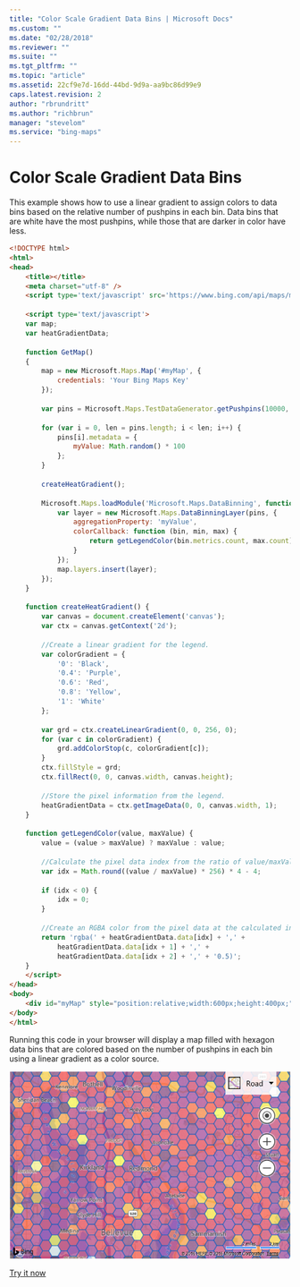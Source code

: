 ```yaml
---
title: "Color Scale Gradient Data Bins | Microsoft Docs"
ms.custom: ""
ms.date: "02/28/2018"
ms.reviewer: ""
ms.suite: ""
ms.tgt_pltfrm: ""
ms.topic: "article"
ms.assetid: 22cf9e7d-16dd-44bd-9d9a-aa9bc86d99e9
caps.latest.revision: 2
author: "rbrundritt"
ms.author: "richbrun"
manager: "stevelom"
ms.service: "bing-maps"
---
```


# Color Scale Gradient Data Bins

This example shows how to use a linear gradient to assign colors to data bins based on the relative number of pushpins in each bin. Data bins that are white have the most pushpins, while those that are darker in color have less.

```html
<!DOCTYPE html>
<html>
<head>
    <title></title>
    <meta charset="utf-8" />
    <script type='text/javascript' src='https://www.bing.com/api/maps/mapcontrol?callback=GetMap' async defer></script>

    <script type='text/javascript'>
    var map;
    var heatGradientData;

    function GetMap()
    {
        map = new Microsoft.Maps.Map('#myMap', {
            credentials: 'Your Bing Maps Key'
        });

        var pins = Microsoft.Maps.TestDataGenerator.getPushpins(10000, map.getBounds());

        for (var i = 0, len = pins.length; i < len; i++) {
            pins[i].metadata = {
                myValue: Math.random() * 100
            };
        }

        createHeatGradient();

        Microsoft.Maps.loadModule('Microsoft.Maps.DataBinning', function () {
            var layer = new Microsoft.Maps.DataBinningLayer(pins, {
                aggregationProperty: 'myValue',
                colorCallback: function (bin, min, max) {
                    return getLegendColor(bin.metrics.count, max.count);
                }
            });
            map.layers.insert(layer);
        });
    }

    function createHeatGradient() {
        var canvas = document.createElement('canvas');
        var ctx = canvas.getContext('2d');

        //Create a linear gradient for the legend. 
        var colorGradient = {
            '0': 'Black',
            '0.4': 'Purple',
            '0.6': 'Red',
            '0.8': 'Yellow',
            '1': 'White'
        };

        var grd = ctx.createLinearGradient(0, 0, 256, 0);
        for (var c in colorGradient) {
            grd.addColorStop(c, colorGradient[c]);
        }
        ctx.fillStyle = grd;
        ctx.fillRect(0, 0, canvas.width, canvas.height);

        //Store the pixel information from the legend.
        heatGradientData = ctx.getImageData(0, 0, canvas.width, 1);
    }

    function getLegendColor(value, maxValue) {
        value = (value > maxValue) ? maxValue : value;

        //Calculate the pixel data index from the ratio of value/maxValue.
        var idx = Math.round((value / maxValue) * 256) * 4 - 4;

        if (idx < 0) {
            idx = 0;
        }

        //Create an RGBA color from the pixel data at the calculated index.
        return 'rgba(' + heatGradientData.data[idx] + ',' +
            heatGradientData.data[idx + 1] + ',' +
            heatGradientData.data[idx + 2] + ',' + '0.5)';
    }
    </script>
</head>
<body>
    <div id="myMap" style="position:relative;width:600px;height:400px;"></div>
</body>
</html>
```

Running this code in your browser will display a map filled with hexagon data bins that are colored based on the number of pushpins in each bin using a linear gradient as a color source.

![BMV8_GradientHexBins](../../media/bmv8-gradienthexbins.PNG)
 
[Try it now](https://www.bing.com/api/maps/sdk/mapcontrol/isdk#gradientColorScaleBinning+JS)
